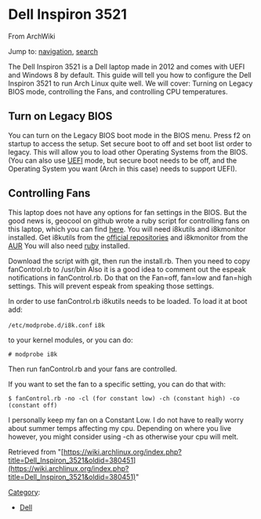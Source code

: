 # Dell Inspiron 3521

From ArchWiki

Jump to: [navigation](#column-one), [search](#searchInput)

The Dell Inspiron 3521 is a Dell laptop made in 2012 and comes with UEFI and Windows 8 by default. This guide will tell you how to configure the Dell Inspiron 3521 to run Arch Linux quite well. We will cover: Turning on Legacy BIOS mode, controlling the Fans, and controlling CPU temperatures.

## Turn on Legacy BIOS

You can turn on the Legacy BIOS boot mode in the BIOS menu. Press f2 on startup to access the setup. Set secure boot to off and set boot list order to legacy. This will allow you to load other Operating Systems from the BIOS. (You can also use [UEFI](/index.php/UEFI "UEFI") mode, but secure boot needs to be off, and the Operating System you want (Arch in this case) needs to support UEFI).

## Controlling Fans

This laptop does not have any options for fan settings in the BIOS. But the good news is, geocool on github wrote a ruby script for controlling fans on this laptop, which you can find [here](https://github.com/geocool/CPU-Fan-Control-Dell-3521). You will need i8kutils and i8kmonitor installed. Get i8kutils from the [official repositories](/index.php/Official_repositories "Official repositories") and i8kmonitor from the [AUR](/index.php/AUR "AUR") You will also need [ruby](/index.php/Ruby "Ruby") installed.

Download the script with git, then run the install.rb. Then you need to copy fanControl.rb to /usr/bin Also it is a good idea to comment out the espeak notifications in fanControl.rb. Do that on the Fan=off, fan=low and fan=high settings. This will prevent espeak from speaking those settings.

In order to use fanControl.rb i8kutils needs to be loaded. To load it at boot add:

 `/etc/modprobe.d/i8k.conf`  `i8k` 

to your kernel modules, or you can do:

```
# modprobe i8k

```

Then run fanControl.rb and your fans are controlled.

If you want to set the fan to a specific setting, you can do that with:

```
$ fanControl.rb -no -cl (for constant low) -ch (constant high) -co (constant off)

```

I personally keep my fan on a Constant Low. I do not have to really worry about summer temps affecting my cpu. Depending on where you live however, you might consider using -ch as otherwise your cpu will melt.

Retrieved from "[https://wiki.archlinux.org/index.php?title=Dell_Inspiron_3521&oldid=380451](https://wiki.archlinux.org/index.php?title=Dell_Inspiron_3521&oldid=380451)"

[Category](/index.php/Special:Categories "Special:Categories"):

*   [Dell](/index.php/Category:Dell "Category:Dell")